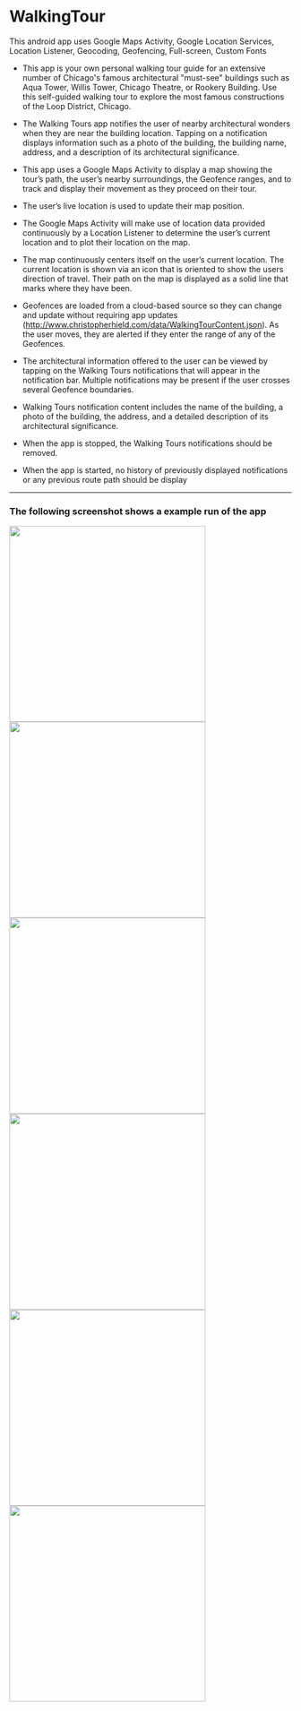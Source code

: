 # WalkingTour

This android app uses Google Maps Activity, Google Location Services, Location Listener, Geocoding,
Geofencing, Full-screen, Custom Fonts

- This app is your own personal walking tour guide for an extensive number of Chicago's famous
architectural "must-see" buildings such as Aqua Tower, Willis Tower, Chicago Theatre, or Rookery Building.
Use this self-guided walking tour to explore the most famous constructions of the Loop District, Chicago.
- The Walking Tours app notifies the user of nearby architectural wonders when they are near the building
location. Tapping on a notification displays information such as a photo of the building, the building name,
address, and a description of its architectural significance.
- This app uses a Google Maps Activity to display a map showing the tour’s path, the user’s nearby
surroundings, the Geofence ranges, and to track and display their movement as they proceed on their
tour.

- The user’s live location is used to update their map position.
- The Google Maps Activity will make use of location data provided continuously by a Location Listener to
determine the user’s current location and to plot their location on the map.
- The map continuously centers itself on the user’s current location. The current location is shown via an
icon that is oriented to show the users direction of travel. Their path on the map is displayed as a solid
line that marks where they have been.
- Geofences are loaded from a cloud-based source so they can change and update without requiring app
updates (http://www.christopherhield.com/data/WalkingTourContent.json). As the user moves, they are
alerted if they enter the range of any of the Geofences.
- The architectural information offered to the user can be viewed by tapping on the Walking Tours
notifications that will appear in the notification bar. Multiple notifications may be present if the user
crosses several Geofence boundaries.
- Walking Tours notification content includes the name of the building, a photo of the building, the
address, and a detailed description of its architectural significance.
- When the app is stopped, the Walking Tours notifications should be removed.
- When the app is started, no history of previously displayed notifications or any previous route path
should be display
---
### The following screenshot shows a example run of the app
<img src="https://github.com/allanzguan/WalkingTour/blob/main/screenshot/Screenshot_1618717513.png" width="350">
<img src="https://github.com/allanzguan/WalkingTour/blob/main/screenshot/Screenshot_1618715364.png" width="350">
<img src="https://github.com/allanzguan/WalkingTour/blob/main/screenshot/Screenshot_1618715310.png" width="350">
<img src="https://github.com/allanzguan/WalkingTour/blob/main/screenshot/Screenshot_1618715370.png" width="350">
<img src="https://github.com/allanzguan/WalkingTour/blob/main/screenshot/Screenshot_1618715659.png" width="350">
<img src="https://github.com/allanzguan/WalkingTour/blob/main/screenshot/Screenshot_1618715672.png" width="350">
